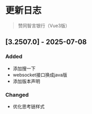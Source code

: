 # 更新日志

> 赞同智言银行（Vue3版）

## [3.2507.0] - 2025-07-08

### Added
- 添加搜一下
- websocket接口换成java版
- 添加版本声明
### Changed
- 优化思考链样式